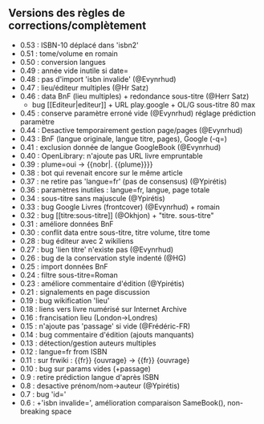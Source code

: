 ## Versions des règles de corrections/complètement ##

* 0.53 : ISBN-10 déplacé dans 'isbn2'
* 0.51 : tome/volume en romain
* 0.50 : conversion langues
* 0.49 : année vide inutile si date=
* 0.48 : pas d'import 'isbn invalide' (@Evynrhud)
* 0.47 : lieu/éditeur multiples (@Hr Satz)
* 0.46 : data BnF (lieu multiples) + redondance sous-titre (@Herr Satz) 
  + bug [[Editeur|editeur]] + URL play.google + OL/G sous-titre 80 max
* 0.45 : conserve paramètre erroné vide (@Evynrhud) réglage prédiction paramètre
* 0.44 : Desactive temporairement gestion page/pages (@Evynrhud)
* 0.43 : BnF (langue originale, langue titre, pages), Google (-q=)
* 0.41 : exclusion donnée de langue GoogleBook (@Evynrhud)
* 0.40 : OpenLibrary: n'ajoute pas URL livre empruntable
* 0.39 : plume=oui -> {{nobr|. {{plume}}}}
* 0.38 : bot qui revenait encore sur le même article
* 0.37 : ne retire pas 'langue=fr' (pas de consensus) (@Ypirétis)
* 0.36 : paramètres inutiles : langue=fr, langue, page totale
* 0.34 : sous-titre sans majuscule (@Ypirétis)
* 0.33 : bug Google Livres (frontcover) (@Evynrhud) + romain
* 0.32 : bug <nowiki>[[titre:sous-titre]]</nowiki> (@Okhjon) + "titre. sous-titre"
* 0.31 : améliore données BnF
* 0.30 : conflit data entre sous-titre, titre volume, titre tome
* 0.28 : bug éditeur avec 2 wikiliens
* 0.27 : bug 'lien titre' n'existe pas (@Evynrhud)
* 0.26 : bug de la conservation style indenté (@HG)
* 0.25 : import données BnF
* 0.24 : filtre sous-titre=Roman
* 0.23 : améliore commentaire d'édition (@Ypirétis)
* 0.21 : signalements en page discussion
* 0.19 : bug wikification 'lieu'
* 0.18 : liens vers livre numérisé sur Internet Archive 
* 0.16 : francisation lieu (London->Londres)
* 0.15 : n'ajoute pas 'passage' si vide (@Frédéric-FR)
* 0.14 : bug commentaire d'édition (ajouts manquants)
* 0.13 : détection/gestion auteurs multiples
* 0.12 : langue=fr from ISBN
* 0.11 : sur frwiki : {{fr}} {ouvrage} -> {{fr}} {ouvrage}
* 0.10 : bug sur params vides (+passage)
* 0.9 : retire prédiction langue d'après ISBN
* 0.8 : desactive prénom/nom->auteur (@Ypirétis)
* 0.7 : bug 'id='
* 0.6 : +'isbn invalide=', amélioration comparaison SameBook(), non-breaking space

